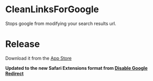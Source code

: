 # CleanLinksForGoogle

Stops google from modifying your search results url.

# Release

Download it from the [App Store](https://apps.apple.com/us/app/clean-links-for-google/id1467225874?mt=12)

**Updated to the new Safari Extensions format from [Disable Google Redirect](https://github.com/umetzu/DisableGoogleRedirect)**
